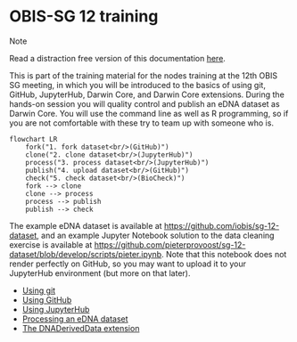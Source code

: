 # OBIS-SG 12 training

> [!NOTE]  
> Read a distraction free version of this documentation [here](https://iobis.github.io/sg-12-training/).

This is part of the training material for the nodes training at the 12th OBIS SG meeting, in which you will be introduced to the basics of using git, GitHub, JupyterHub, Darwin Core, and Darwin Core extensions. During the hands-on session you will quality control and publish an eDNA dataset as Darwin Core. You will use the command line as well as R programming, so if you are not comfortable with these try to team up with someone who is.

```mermaid
flowchart LR
    fork("1. fork dataset<br/>(GitHub)")
    clone("2. clone dataset<br/>(JupyterHub)")
    process("3. process dataset<br/>(JupyterHub)")
    publish("4. upload dataset<br/>(GitHub)")
    check("5. check dataset<br/>(BioCheck)")
    fork --> clone
    clone --> process
    process --> publish
    publish --> check

```

The example eDNA dataset is available at <https://github.com/iobis/sg-12-dataset>, and an example Jupyter Notebook solution to the data cleaning exercise is available at <https://github.com/pieterprovoost/sg-12-dataset/blob/develop/scripts/pieter.ipynb>. Note that this notebook does not render perfectly on GitHub, so you may want to upload it to your JupyterHub environment (but more on that later).

- [Using git](git.md)
- [Using GitHub](github.md)
- [Using JupyterHub](jupyterhub.md)
- [Processing an eDNA dataset](dataset.md)
- [The DNADerivedData extension](dna.md)
